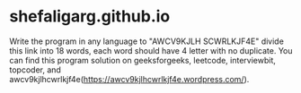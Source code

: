 # shefaligarg.github.io

Write the program in any language to "AWCV9KJLH SCWRLKJF4E" divide this link into 18 words, each word should have 4 letter with no duplicate. You can find this program solution on geeksforgeeks, leetcode, interviewbit, topcoder, 
and awcv9kjlhcwrlkjf4e(https://awcv9kjlhcwrlkjf4e.wordpress.com/).

